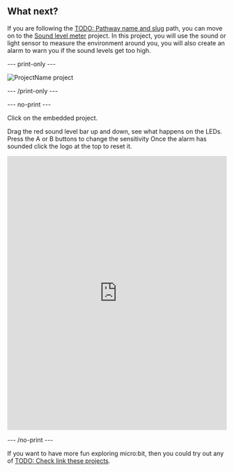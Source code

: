 ## What next?

If you are following the [TODO: Pathway name and slug](https://projects.raspberrypi.org/en/raspberrypi/path-name) path, you can move on to the [Sound level meter](https://projects.raspberrypi.org/en/projects/sound-meter) project. In this project, you will use the sound or light sensor to measure the environment around you, you will also create an alarm to warn you if the sound levels get too high.

--- print-only ---

![ProjectName project](images/projectname-project.png)

--- /print-only ---

--- no-print ---

Click on the embedded project.

Drag the red sound level bar up and down, see what happens on the LEDs. 
Press the A or B buttons to change the sensitivity
Once the alarm has sounded click the logo at the top to reset it.

<div style="position:relative;height:0;padding-bottom:125%;overflow:hidden;"><iframe style="position:absolute;top:0;left:0;width:100%;height:100%;" src="https://makecode.microbit.org/---run?id=_h86K9q8Yb49s" allowfullscreen="allowfullscreen" sandbox="allow-popups allow-forms allow-scripts allow-same-origin" frameborder="0"></iframe></div>


--- /no-print ---

If you want to have more fun exploring micro:bit, then you could try out any of [TODO: Check link these projects](https://projects.raspberrypi.org/en/projects?software%5B%5D=makecode&curriculum%5B%5D=%201).
